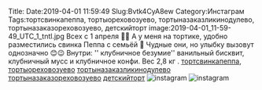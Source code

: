 Title:
Date:2019-04-01 11:59:49
Slug:Bvtk4CyA8ew
Category:Инстаграм
Tags:тортсвинкапеппа, тортыореховозуево, тортыназаказликинодулево, тортыназаказореховозуево, детскийторт
image:2019-04-01_11-59-49_UTC_1_tntl.jpg
Всех с 1 апреля 🥳😄
А у меня на тортике, удобно разместились свинка Пеппа с семьёй 🐷  Чудные они, но улыбку вызовут однозначно 😊😉
Внутри: '' клубничное безумие'' ванильный бисквит, клубничный мусс и клубничное конфи. Вес 2,8 кг
.
[тортсвинкапеппа]({tag}тортсвинкапеппа), [тортыореховозуево]({tag}тортыореховозуево) [тортыназаказликинодулево]({tag}тортыназаказликинодулево) [тортыназаказореховозуево]({tag}тортыназаказореховозуево) [детскийторт]({tag}детскийторт)
![instagram]({attach}images/2019-04-01_11-59-49_UTC_1.jpg)
![instagram]({attach}images/2019-04-01_11-59-49_UTC_2.jpg)
